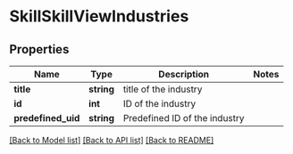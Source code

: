 # SkillSkillViewIndustries

## Properties
Name | Type | Description | Notes
------------ | ------------- | ------------- | -------------
**title** | **string** | title of the industry | 
**id** | **int** | ID of the industry | 
**predefined_uid** | **string** | Predefined ID of the industry | 

[[Back to Model list]](../README.md#documentation-for-models) [[Back to API list]](../README.md#documentation-for-api-endpoints) [[Back to README]](../README.md)



